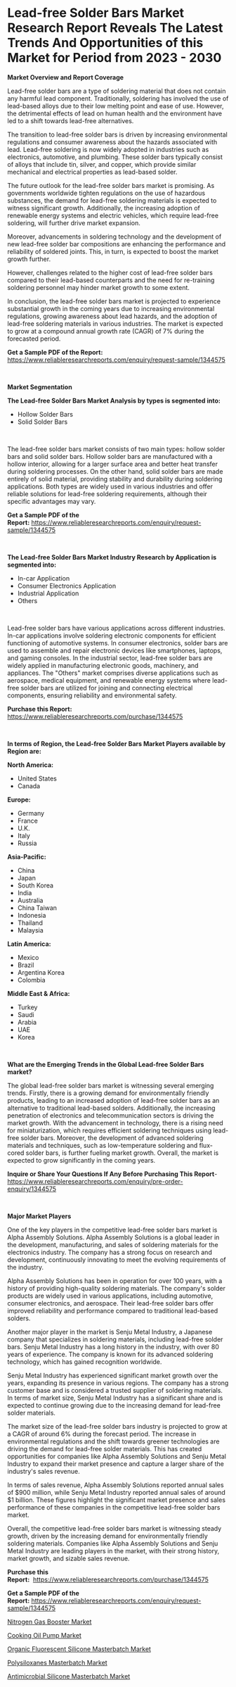 <p><h1>Lead-free Solder Bars Market Research Report Reveals The Latest Trends And Opportunities of this Market for Period from 2023 - 2030</h1></p><p><strong>Market Overview and Report Coverage</strong></p>
<p><p>Lead-free solder bars are a type of soldering material that does not contain any harmful lead component. Traditionally, soldering has involved the use of lead-based alloys due to their low melting point and ease of use. However, the detrimental effects of lead on human health and the environment have led to a shift towards lead-free alternatives.</p><p>The transition to lead-free solder bars is driven by increasing environmental regulations and consumer awareness about the hazards associated with lead. Lead-free soldering is now widely adopted in industries such as electronics, automotive, and plumbing. These solder bars typically consist of alloys that include tin, silver, and copper, which provide similar mechanical and electrical properties as lead-based solder.</p><p>The future outlook for the lead-free solder bars market is promising. As governments worldwide tighten regulations on the use of hazardous substances, the demand for lead-free soldering materials is expected to witness significant growth. Additionally, the increasing adoption of renewable energy systems and electric vehicles, which require lead-free soldering, will further drive market expansion.</p><p>Moreover, advancements in soldering technology and the development of new lead-free solder bar compositions are enhancing the performance and reliability of soldered joints. This, in turn, is expected to boost the market growth further.</p><p>However, challenges related to the higher cost of lead-free solder bars compared to their lead-based counterparts and the need for re-training soldering personnel may hinder market growth to some extent.</p><p>In conclusion, the lead-free solder bars market is projected to experience substantial growth in the coming years due to increasing environmental regulations, growing awareness about lead hazards, and the adoption of lead-free soldering materials in various industries. The market is expected to grow at a compound annual growth rate (CAGR) of 7% during the forecasted period.</p></p>
<p><strong>Get a Sample PDF of the Report:</strong> <a href="https://www.reliableresearchreports.com/enquiry/request-sample/1344575">https://www.reliableresearchreports.com/enquiry/request-sample/1344575</a></p>
<p>&nbsp;</p>
<p><strong>Market Segmentation</strong></p>
<p><strong>The Lead-free Solder Bars Market Analysis by types is segmented into:</strong></p>
<p><ul><li>Hollow Solder Bars</li><li>Solid Solder Bars</li></ul></p>
<p>&nbsp;</p>
<p><p>The lead-free solder bars market consists of two main types: hollow solder bars and solid solder bars. Hollow solder bars are manufactured with a hollow interior, allowing for a larger surface area and better heat transfer during soldering processes. On the other hand, solid solder bars are made entirely of solid material, providing stability and durability during soldering applications. Both types are widely used in various industries and offer reliable solutions for lead-free soldering requirements, although their specific advantages may vary.</p></p>
<p><strong>Get a Sample PDF of the Report:</strong>&nbsp;<a href="https://www.reliableresearchreports.com/enquiry/request-sample/1344575">https://www.reliableresearchreports.com/enquiry/request-sample/1344575</a></p>
<p>&nbsp;</p>
<p><strong>The Lead-free Solder Bars Market Industry Research by Application is segmented into:</strong></p>
<p><ul><li>In-car Application</li><li>Consumer Electronics Application</li><li>Industrial Application</li><li>Others</li></ul></p>
<p>&nbsp;</p>
<p><p>Lead-free solder bars have various applications across different industries. In-car applications involve soldering electronic components for efficient functioning of automotive systems. In consumer electronics, solder bars are used to assemble and repair electronic devices like smartphones, laptops, and gaming consoles. In the industrial sector, lead-free solder bars are widely applied in manufacturing electronic goods, machinery, and appliances. The "Others" market comprises diverse applications such as aerospace, medical equipment, and renewable energy systems where lead-free solder bars are utilized for joining and connecting electrical components, ensuring reliability and environmental safety.</p></p>
<p><strong>Purchase this Report:</strong>&nbsp; <a href="https://www.reliableresearchreports.com/purchase/1344575">https://www.reliableresearchreports.com/purchase/1344575</a></p>
<p>&nbsp;</p>
<p><strong>In terms of Region, the Lead-free Solder Bars Market Players available by Region are:</strong></p>
<p>
    <p> <strong> North America: </strong>
        <ul>
            <li>United States</li>
            <li>Canada</li>
        </ul>
        </p> 
    <p> <strong> Europe: </strong>
        <ul>
            <li>Germany</li>
            <li>France</li>
            <li>U.K.</li>
            <li>Italy</li>
            <li>Russia</li>
        </ul>
        </p> 
    <p> <strong> Asia-Pacific: </strong>
        <ul>
            <li>China</li>
            <li>Japan</li>
            <li>South Korea</li>
            <li>India</li>
            <li>Australia</li>
            <li>China Taiwan</li>
            <li>Indonesia</li>
            <li>Thailand</li>
            <li>Malaysia</li>
        </ul>
        </p> 
    <p> <strong> Latin America: </strong>
        <ul>
            <li>Mexico</li>
            <li>Brazil</li>
            <li>Argentina Korea</li>
            <li>Colombia</li>
        </ul>
        </p> 
    <p> <strong> Middle East & Africa: </strong>
        <ul>
            <li>Turkey</li>
            <li>Saudi</li>
            <li>Arabia</li>
            <li>UAE</li>
            <li>Korea</li>
        </ul>
    </p>
    </p>
<p>&nbsp;</p>
<p><strong>What are the Emerging Trends in the Global Lead-free Solder Bars market?</strong></p>
<p><p>The global lead-free solder bars market is witnessing several emerging trends. Firstly, there is a growing demand for environmentally friendly products, leading to an increased adoption of lead-free solder bars as an alternative to traditional lead-based solders. Additionally, the increasing penetration of electronics and telecommunication sectors is driving the market growth. With the advancement in technology, there is a rising need for miniaturization, which requires efficient soldering techniques using lead-free solder bars. Moreover, the development of advanced soldering materials and techniques, such as low-temperature soldering and flux-cored solder bars, is further fueling market growth. Overall, the market is expected to grow significantly in the coming years.</p></p>
<p><strong>Inquire or Share Your Questions If Any Before Purchasing This Report</strong>- <a href="https://www.reliableresearchreports.com/enquiry/pre-order-enquiry/1344575">https://www.reliableresearchreports.com/enquiry/pre-order-enquiry/1344575</a></p>
<p>&nbsp;</p>
<p><strong>Major Market Players</strong></p>
<p><p>One of the key players in the competitive lead-free solder bars market is Alpha Assembly Solutions. Alpha Assembly Solutions is a global leader in the development, manufacturing, and sales of soldering materials for the electronics industry. The company has a strong focus on research and development, continuously innovating to meet the evolving requirements of the industry.</p><p>Alpha Assembly Solutions has been in operation for over 100 years, with a history of providing high-quality soldering materials. The company's solder products are widely used in various applications, including automotive, consumer electronics, and aerospace. Their lead-free solder bars offer improved reliability and performance compared to traditional lead-based solders.</p><p>Another major player in the market is Senju Metal Industry, a Japanese company that specializes in soldering materials, including lead-free solder bars. Senju Metal Industry has a long history in the industry, with over 80 years of experience. The company is known for its advanced soldering technology, which has gained recognition worldwide.</p><p>Senju Metal Industry has experienced significant market growth over the years, expanding its presence in various regions. The company has a strong customer base and is considered a trusted supplier of soldering materials. In terms of market size, Senju Metal Industry has a significant share and is expected to continue growing due to the increasing demand for lead-free solder materials.</p><p>The market size of the lead-free solder bars industry is projected to grow at a CAGR of around 6% during the forecast period. The increase in environmental regulations and the shift towards greener technologies are driving the demand for lead-free solder materials. This has created opportunities for companies like Alpha Assembly Solutions and Senju Metal Industry to expand their market presence and capture a larger share of the industry's sales revenue.</p><p>In terms of sales revenue, Alpha Assembly Solutions reported annual sales of $900 million, while Senju Metal Industry reported annual sales of around $1 billion. These figures highlight the significant market presence and sales performance of these companies in the competitive lead-free solder bars market.</p><p>Overall, the competitive lead-free solder bars market is witnessing steady growth, driven by the increasing demand for environmentally friendly soldering materials. Companies like Alpha Assembly Solutions and Senju Metal Industry are leading players in the market, with their strong history, market growth, and sizable sales revenue.</p></p>
<p><strong>Purchase this Report:</strong>&nbsp;&nbsp;<a href="https://www.reliableresearchreports.com/purchase/1344575">https://www.reliableresearchreports.com/purchase/1344575</a></p>
<p></p>
<p><strong>Get a Sample PDF of the Report:</strong>&nbsp;<a href="https://www.reliableresearchreports.com/enquiry/request-sample/1344575">https://www.reliableresearchreports.com/enquiry/request-sample/1344575</a></p>
<p><p><a href="https://medium.com/@eliasmann73/nitrogen-gas-booster-market-size-growth-forecast-2023-2030-a44bfa27b160">Nitrogen Gas Booster Market</a></p><p><a href="https://medium.com/@omamuller06/cooking-oil-pump-market-size-growth-forecast-2023-2030-a94e49239496">Cooking Oil Pump Market</a></p><p><a href="https://www.linkedin.com/pulse/organic-fluorescent-silicone-masterbatch-market-research/">Organic Fluorescent Silicone Masterbatch Market</a></p><p><a href="https://www.linkedin.com/pulse/polysiloxanes-masterbatch-market-size-growth-forecast/">Polysiloxanes Masterbatch Market</a></p><p><a href="https://www.linkedin.com/pulse/antimicrobial-silicone-masterbatch-market-size-share-global/">Antimicrobial Silicone Masterbatch Market</a></p></p>